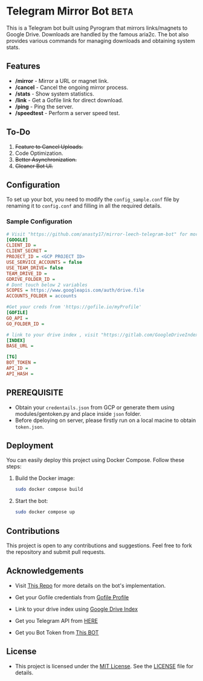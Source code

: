 # Telegram Mirror Bot `BETA`

This is a Telegram bot built using Pyrogram that mirrors links/magnets to Google Drive. Downloads are handled by the famous aria2c. The bot also provides various commands for managing downloads and obtaining system stats.

## Features

- **/mirror** - Mirror a URL or magnet link.
- **/cancel** - Cancel the ongoing mirror process.
- **/stats** - Show system statistics.
- **/link** - Get a Gofile link for direct download.
- **/ping** - Ping the server.
- **/speedtest** - Perform a server speed test.

## To-Do
 1. ~~Feature to Cancel Uploads.~~
 2. Code Optimization.
 3. ~~Better Asynchronization.~~
 4. ~~Cleaner Bot UI.~~

## Configuration

To set up your bot, you need to modify the `config_sample.conf` file by renaming it to `config.conf` and filling in all the required details.

### Sample Configuration

```ini
# Visit "https://github.com/anasty17/mirror-leech-telegram-bot" for more details
[GOOGLE]
CLIENT_ID = 
CLIENT_SECRET = 
PROJECT_ID = <GCP PROJECT ID> 
USE_SERVICE_ACCOUNTS = false
USE_TEAM_DRIVE= false
TEAM_DRIVE_ID = 
GDRIVE_FOLDER_ID = 
# Dont touch below 2 variables
SCOPES = https://www.googleapis.com/auth/drive.file
ACCOUNTS_FOLDER = accounts   

#Get your creds from 'https://gofile.io/myProfile'
[GOFILE]
GO_API = 
GO_FOLDER_ID = 

# link to your drive index , visit "https://gitlab.com/GoogleDriveIndex/Google-Drive-Index" for details
[INDEX]
BASE_URL = 

[TG]
BOT_TOKEN = 
API_ID =  
API_HASH = 

```
## PREREQUISITE
- Obtain your `credentails.json` from GCP or generate them using modules/gentoken.py and place inside `json` folder.
- Before dpeloying on server, please firstly run on a local macine to obtain `token.json`.


## Deployment
You can easily deploy this project using Docker Compose. Follow these steps:
1. Build the Docker image:
    ```sh
    sudo docker compose build
    ```
1. Start the bot:
    ```sh
    sudo docker compose up
    ```    

## Contributions
This project is open to any contributions and suggestions. Feel free to fork the repository and submit pull requests.


## Acknowledgements
- Visit [This Repo](https://github.com/anasty17/mirror-leech-telegram-bot) for more details on the bot's implementation.

- Get your Gofile credentials from [Gofile Profile](https://gofile.io/)

- Link to your drive index using [Google Drive Index](https://gitlab.com/GoogleDriveIndex/Google-Drive-Index)

- Get you Telegram API from [HERE](https://my.telegram.org/auth)

- Get you Bot Token from [This BOT](https://web.telegram.org/k/#@BotFather)

## License
 - This project is licensed under the [MIT License](https://opensource.org/license/mit). See the [LICENSE](LICENSE) file for details.